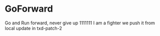 # GoForward
Go and Run forward, never give up
1111111
I am a fighter
we push it from local
update in txd-patch-2
